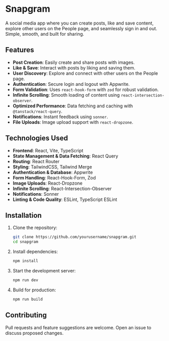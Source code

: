 # Snapgram

A social media app where you can create posts, like and save content, explore other users on the People page, and seamlessly sign in and out. Simple, smooth, and built for sharing.

## Features
- **Post Creation**: Easily create and share posts with images.
- **Like & Save**: Interact with posts by liking and saving them.
- **User Discovery**: Explore and connect with other users on the People page.
- **Authentication**: Secure login and logout with Appwrite.
- **Form Validation**: Uses `react-hook-form` with `zod` for robust validation.
- **Infinite Scrolling**: Smooth loading of content using `react-intersection-observer`.
- **Optimized Performance**: Data fetching and caching with `@tanstack/react-query`.
- **Notifications**: Instant feedback using `sonner`.
- **File Uploads**: Image upload support with `react-dropzone`.

## Technologies Used
- **Frontend**: React, Vite, TypeScript
- **State Management & Data Fetching**: React Query
- **Routing**: React Router
- **Styling**: TailwindCSS, Tailwind Merge
- **Authentication & Database**: Appwrite
- **Form Handling**: React-Hook-Form, Zod
- **Image Uploads**: React-Dropzone
- **Infinite Scrolling**: React-Intersection-Observer
- **Notifications**: Sonner
- **Linting & Code Quality**: ESLint, TypeScript ESLint

## Installation

1. Clone the repository:
   ```sh
   git clone https://github.com/yourusername/snapgram.git
   cd snapgram
   ```

2. Install dependencies:
   ```sh
   npm install
   ```

3. Start the development server:
   ```sh
   npm run dev
   ```

4. Build for production:
   ```sh
   npm run build
   ```

## Contributing
Pull requests and feature suggestions are welcome. Open an issue to discuss proposed changes.
